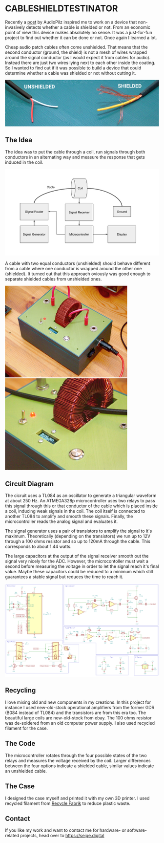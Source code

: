 # CABLESHIELDTESTINATOR

Recently a [post](https://www.instagram.com/audio.pilz/p/CvVS7SXtaue/) by AudioPilz inspired me to work on a device that non-invasively detects whether a cable is shielded or not. From an economic point of view this device makes absolutely no sense. It was a just-for-fun project to find out whether it can be done or not. Once again I learned a lot.

Cheap audio patch cables often come unshielded. That means that the second conductor (ground, the shield) is not a mesh of wires wrapped around the signal conductor (as I would expect it from cables for audio). Instead there are just two wires lying next to each other inside the coating. So I wanted to find out if it was possible to build a device that could determine whether a cable was shielded or not without cutting it. 

![cables](images/cables.png)

## The Idea

The idea was to put the cable through a coil, run signals through both conductors in an alternating way and measure the response that gets induced in the coil. 

![Block  diagram](images/blockdiagram.png)

A cable with two equal conductors (unshielded) should behave different from a cable where one conductor is wrapped around the other one (shielded). It turned out that this approach oviously was good enough to separate shielded cables from unshielded ones.

<img src="images/photo1.jpg" width="400"><img src="images/photo2.jpg" width="400">

## Circuit Diagram

The cicruit uses a TL084 as an oscillator to generate a triangular waveform at about 250 Hz. An ATMEGA328p microcontroller uses two relays to pass this signal through this or that conductor of the cable which is placed inside a coil, inducing weak signals in the coil. The coil itself is connected to another TL084 to amplify and smooth these signals. Finally, the microcontroller reads the analog signal and evaluates it.

The signal generator uses a pair of transistors to amplify the signal to it's maximum. Theoretically (depending on the transistors) we run up to 12V through a 100 ohms resistor and so up to 120mA through the cable. This corresponds to about 1.44 watts.

The large capacitors at the output of the signal receiver smooth out the signal very nicely for the ADC. However, the microcontoller must wait a second before measuring the voltage in order to let the signal reach it's final value. Maybe these capacitors could be reduced to a minimum which still guarantees a stable signal but reduces the time to reach it.

![Block  diagram](images/schematic.png)

## Recycling

I love mixing old and new components in my creations. In this project for instance I used new-old-stock operational amplifiers from the former GDR (B084 instead of TL084) and the transistors are from this era too. The beautiful large coils are new-old-stock from ebay. The 100 ohms resistor was de-soldered from an old computer power supply. I also used recycled filament for the case.

## The Code

The microcontroller rotates through the four possible states of the two relays and measures the voltage received by the coil. Larger differences between the four options indicate a shielded cable, similar values indicate an unshielded cable.

## The Case

I designed the case myself and printed it with my own 3D printer. I used recycled filament from [Recycle Fabrik](https://recyclingfabrik.com) to reduce plastic waste.

## Contact 

If you like my work and want to contact me for hardware- or software-related projects, head over to https://seige.digital









